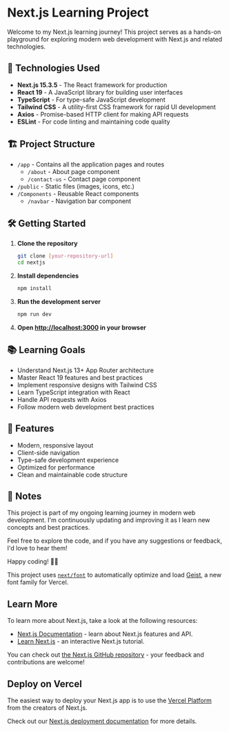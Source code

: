 # Next.js Learning Project

Welcome to my Next.js learning journey! This project serves as a hands-on playground for exploring modern web development with Next.js and related technologies.

## 🚀 Technologies Used

- **Next.js 15.3.5** - The React framework for production
- **React 19** - A JavaScript library for building user interfaces
- **TypeScript** - For type-safe JavaScript development
- **Tailwind CSS** - A utility-first CSS framework for rapid UI development
- **Axios** - Promise-based HTTP client for making API requests
- **ESLint** - For code linting and maintaining code quality

## 🏗️ Project Structure

- `/app` - Contains all the application pages and routes
  - `/about` - About page component
  - `/contact-us` - Contact page component
- `/public` - Static files (images, icons, etc.)
- `/Components` - Reusable React components
  - `/navbar` - Navigation bar component

## 🛠️ Getting Started

1. **Clone the repository**
   ```bash
   git clone [your-repository-url]
   cd nextjs
   ```

2. **Install dependencies**
   ```bash
   npm install
   ```

3. **Run the development server**
   ```bash
   npm run dev
   ```

4. **Open [http://localhost:3000](http://localhost:3000) in your browser**

## 📚 Learning Goals

- Understand Next.js 13+ App Router architecture
- Master React 19 features and best practices
- Implement responsive designs with Tailwind CSS
- Learn TypeScript integration with React
- Handle API requests with Axios
- Follow modern web development best practices

## 🌟 Features

- Modern, responsive layout
- Client-side navigation
- Type-safe development experience
- Optimized for performance
- Clean and maintainable code structure

## 📝 Notes

This project is part of my ongoing learning journey in modern web development. I'm continuously updating and improving it as I learn new concepts and best practices.

Feel free to explore the code, and if you have any suggestions or feedback, I'd love to hear them!

Happy coding! 👨‍💻

This project uses [`next/font`](https://nextjs.org/docs/app/building-your-application/optimizing/fonts) to automatically optimize and load [Geist](https://vercel.com/font), a new font family for Vercel.

## Learn More

To learn more about Next.js, take a look at the following resources:

- [Next.js Documentation](https://nextjs.org/docs) - learn about Next.js features and API.
- [Learn Next.js](https://nextjs.org/learn) - an interactive Next.js tutorial.

You can check out [the Next.js GitHub repository](https://github.com/vercel/next.js) - your feedback and contributions are welcome!

## Deploy on Vercel

The easiest way to deploy your Next.js app is to use the [Vercel Platform](https://vercel.com/new?utm_medium=default-template&filter=next.js&utm_source=create-next-app&utm_campaign=create-next-app-readme) from the creators of Next.js.

Check out our [Next.js deployment documentation](https://nextjs.org/docs/app/building-your-application/deploying) for more details.
